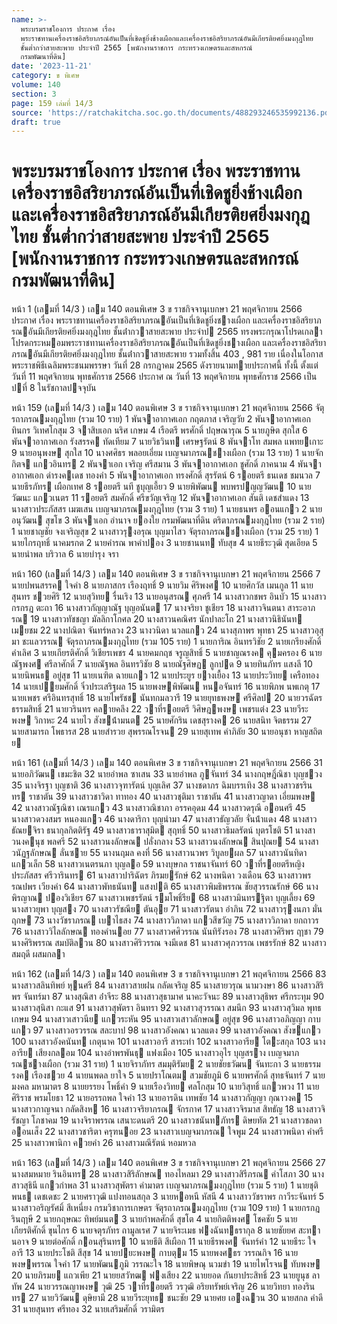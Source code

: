 ```yaml
---
name: >-
  พระบรมราชโองการ ประกาศ เรื่อง
  พระราชทานเครื่องราชอิสริยาภรณ์อันเป็นที่เชิดชูยิ่งช้างเผือกและเครื่องราชอิสริยาภรณ์อันมีเกียรติยศยิ่งมงกุฎไทย
  ชั้นต่ำกว่าสายสะพาย ประจำปี 2565 [พนักงานราชการ กระทรวงเกษตรและสหกรณ์
  กรมพัฒนาที่ดิน]
date: '2023-11-21'
category: ข พิเศษ
volume: 140
section: 3
page: 159 เล่มที่ 14/3
source: 'https://ratchakitcha.soc.go.th/documents/488293246535992136.pdf'
draft: true
---
```


# พระบรมราชโองการ ประกาศ เรื่อง พระราชทานเครื่องราชอิสริยาภรณ์อันเป็นที่เชิดชูยิ่งช้างเผือกและเครื่องราชอิสริยาภรณ์อันมีเกียรติยศยิ่งมงกุฎไทย ชั้นต่ำกว่าสายสะพาย ประจำปี 2565 [พนักงานราชการ กระทรวงเกษตรและสหกรณ์ กรมพัฒนาที่ดิน]

หน้า 1 (เลมที่ 14/3 ) เลม 140 ตอนพิเศษ 3 ข ราชกิจจานุเบกษา 21 พฤศจิกายน 2566 ประกาศ เรื่อง พระราชทานเครื่องราชอิสริยาภรณอันเป็นที่เชิดชูยิ่งชางเผือก และเครื่องราชอิสริยาภรณอันมีเกียรติยศยิ่งมงกุฎไทย ชั้นต่ํากวาสายสะพาย ประจําป 2565 ทรงพระกรุณาโปรดเกลาโปรดกระหมอมพระราชทานเครื่องราชอิสริยาภรณอันเป็นที่เชิดชูยิ่งชางเผือก และเครื่องราชอิสริยาภรณอันมีเกียรติยศยิ่งมงกุฎไทย ชั้นต่ํากวาสายสะพาย รวมทั้งสิ้น 403 , 981 ราย เนื่องในโอกาสพระราชพิธีเฉลิมพระชนมพรรษา วันที่ 28 กรกฎาคม 2565 ดังรายนามทายประกาศนี้ ทั้งนี้ ตั้งแต่วันที่ 11 พฤศจิกายน พุทธศักราช 2566 ประกาศ ณ วันที่ 13 พฤศจิกายน พุทธศักราช 2566 เป็นปที่ 8 ในรัชกาลปจจุบัน

หน้า 159 (เลมที่ 14/3 ) เลม 140 ตอนพิเศษ 3 ข ราชกิจจานุเบกษา 21 พฤศจิกายน 2566 จัตุรถาภรณมงกุฎไทย (รวม 10 ราย) 1 พันจาอากาศเอก กฤตภาส เจริญวัย 2 พันจาอากาศเอก ทินกร วิเทศโกสุม 3 จาสิบเอก นริศ เกษม 4 เรือตรี พรศักดิ์ ปฤษณารุณ 5 นายภูษิต สุกใส 6 พันจาอากาศเอก รังสรรค ทัดเทียม 7 นายวิธวินท เศรษฐรัตน์ 8 พันจาโท สมพล แพทยเกาะ 9 นายอนุพงษ สุกใส 10 นางศศิธร พลอยเอี่ยม เบญจมาภรณชางเผือก (รวม 13 ราย) 1 นายจักกิตจ แกวอินทร 2 พันจาเอก เจริญ ศรีสมาน 3 พันจาอากาศเอก ชูศักดิ์ ภาคนาม 4 พันจาอากาศเอก ดํารงคเดช ทองคํา 5 พันจาอากาศเอก ทรงศักดิ์ สุรรัตน์ 6 รอยตรี ธนเดช ชมนวล 7 นายธีรภัทร เผือกเทศ 8 รอยตรี นที ชูบุญเอี้ยว 9 นายพิพัฒน พบพรปญญวัฒน 10 นายวัฒนะ แกวเนตร 11 รอยตรี สมศักดิ์ ศรีขวัญเจริญ 12 พันจาอากาศเอก สันติ เดชสําแดง 13 นางสาวประภัสสร เมฆเสน เบญจมาภรณมงกุฎไทย (รวม 3 ราย) 1 นายธนพร ออนแกว 2 นายอนุวัฒน สุขโข 3 พันจาเอก อํานาจ ยองใย กรมพัฒนาที่ดิน ตริตาภรณมงกุฎไทย (รวม 2 ราย) 1 นายชาญชัย จงเจริญสุข 2 นางสาวรุงอรุณ บุญมาไสว จัตุรถาภรณชางเผือก (รวม 25 ราย) 1 นายไกรฤทธิ์ นาคมรกต 2 นายคํารณ พาคําปอง 3 นายชานนท ทับสุข 4 นายธีระวุฒิ สุดเอียด 5 นายนําพล บริวาล 6 นายบํารุง จรา

หน้า 160 (เลมที่ 14/3 ) เลม 140 ตอนพิเศษ 3 ข ราชกิจจานุเบกษา 21 พฤศจิกายน 2566 7 นายปพนสรรค ใจคํา 8 นายภาสกร เรืองฤทธิ์ 9 นายวิม ศิริพงศ 10 นายศิกวัส เมนกูล 11 นายสุนทร ชวยศิริ 12 นายสุวิทย รื่นเริง 13 นายอนุสรณ ศุภศรี 14 นางสาวกชพร อินบัว 15 นางสาวกรกรฎ ตะถา 16 นางสาวกัญญาณัฐ บุญอนันต 17 นางจริยา ชูเชียร 18 นางสาวจินตนา สาระอาภรณ 19 นางสาวทัชชญา มัลลิกาโกศล 20 นางสาวนคณิศร นักปาละโถ 21 นางสาวนิธินันท เมยชม 22 นางปณิตา จันทร์หลวง 23 นางวนิดา นวลแกว 24 นางสุภาพร พุทธา 25 นางสาวอุสุมา ชะแลวรรณ จัตุรถาภรณมงกุฎไทย (รวม 105 ราย) 1 นายการิณ อินทรวิชัย 2 นายเกรียงศักดิ์ คําเลิศ 3 นายเกียรติศักดิ์ วิเชียรเพชร 4 นายคมกฤช จรูญสิทธิ์ 5 นายชาญณรงค คุมครอง 6 นายณัฐพงศ ศรีลาศักดิ์ 7 นายณัฐพล อินทรวิชัย 8 นายณัฐศิษฏ ลูกปด 9 นายทินภัทร แสงลี 10 นายนิพนธ อยู่สุข 11 นายเนฑิต ฉายแกว 12 นายประยูร ยางเยื้อง 13 นายประวิทย เครือทอง 14 นายเปยมศักดิ์ จิ๋วประเสริฐผล 15 นายพงษพิพัฒน หนอจันทร์ 16 นายพิภพ นพเกตุ 17 นายเพชร ศรีอินทรสุทธิ์ 18 นายไพรัชช นันทกมลวารี 19 นายยุทธพงษ ศรีศิลป 20 นายวรฉัตร ธรรมสิทธิ์ 21 นายวรินทร คลายคลึง 22 วาที่รอยตรี วิศิษฎพงษ เพชรแต่ง 23 นายวีระพงษ วิกาหะ 24 นายไว สังขน้ํามนต 25 นายศักริน เดชสุรางค 26 นายสนิท จิตธรรม 27 นายสามารถ โพธารส 28 นายสํารวย สุพรรณโรจน 29 นายสุเทพ คําภิลัย 30 นายอนุชา หาญสถิตย

หน้า 161 (เลมที่ 14/3 ) เลม 140 ตอนพิเศษ 3 ข ราชกิจจานุเบกษา 21 พฤศจิกายน 2566 31 นายอภิวัฒน เขมะชิต 32 นายอําพล ซาเสน 33 นายอําพล ภูจันทร์ 34 นางกฤษฎิ์ณิชา บุญชวง 35 นางจิรฐา บุญชาติ 36 นางสาวจุฑารัตน์ บุญเลิศ 37 นางชดาภร ฉิมบรรเทิง 38 นางสาวชรรินทร ราชาตัน 39 นางสาวชาวิดา ทาทอง 40 นางสาวชุติมา ราชาตัน 41 นางสาวญาดา เอี่ยมพงษ 42 นางสาวณัฐณิชา เณรแกว 43 นางสาวณิชาภา อรรคอุดม 44 นางสาวดรุณี ออนศรี 45 นางสาวดวงสมร หนองแกว 46 นางดาริกา บุญนํามา 47 นางสาวธัญวลัย จั่นน้ําแดง 48 นางสาวธัณยจิรา ธนากุลกิตติรัฐ 49 นางสาวธาราสุมิต สุฤทธิ์ 50 นางสาวธิมลรัตน์ บุตรโชติ 51 นางสาวนงคนุช พลศรี 52 นางสาวนงลักษณ ปลั่งกลาง 53 นางสาวนงลักษณ สินปุณย 54 นางสาวนัฏฐลักษณ ลั่นซาย 55 นางนฤมล คงที่ 56 นางสาวนวพร วิบูลยผล 57 นางสาวนันทิดา แกวเล็ก 58 นางสาวเนตรนภา บุญลอ 59 นางบุษกล ราชนาจันทร์ 60 วาที่รอยตรีหญิง ประภัสสร ศรีวารินทร 61 นางสาวปาริฉัตร ภิรมยรักษ์ 62 นางพนิดา วงเดือน 63 นางสาวพรรณปพร เวียงคํา 64 นางสาวพัทธนันท แสงปติ 65 นางสาวพิมธิพรรณ ชัยสุวรรณรักษ์ 66 นางพิรญาณ ปองวิเชียร 67 นางสาวเพชรรัตน์ รมโพธิ์รีย 68 นางสาวมินทรฐิตา บุญเลี้ยง 69 นางสาวยุพา บุญสง 70 นางสาวรัชณีย ตันอุย 71 นางสาวรัตนา อําภิน 72 นางสาวรุงนภา มั่นฤกษ 73 นางวัชราภรณ เบาไธสง 74 นางสาววิภาดา แกวสีขวัญ 75 นางสาววิภาดา ยกถาวร 76 นางสาววิไลลักษณ ทองคํานอย 77 นางสาวศศิวรรณ นันทิรังรอง 78 นางสาวศิริพร ฤาชา 79 นางศิริพรรณ สมบัติลวน 80 นางสาวศิริวรรณ จงมีเดช 81 นางสาวศุภวรรณ เพชรรักษ์ 82 นางสาวสมฤดี ผสมกลา

หน้า 162 (เลมที่ 14/3 ) เลม 140 ตอนพิเศษ 3 ข ราชกิจจานุเบกษา 21 พฤศจิกายน 2566 83 นางสาวสลินทิพย์ หุนศรี 84 นางสาวสายฝน กลัดเจริญ 85 นางสายวรุณ นามวงษา 86 นางสาวสิริพร จันทร์มา 87 นางสุณิสา อ่ําจีระ 88 นางสาวสุธามาศ นาคะวัจนะ 89 นางสาวสุธิพร ศรีกระทุม 90 นางสาวสุนิสา กะแส 91 นางสาวสุพัตรา อินทรา 92 นางสาวสุวรรณา สมนึก 93 นางสาวสุวิมล พุทธเกษม 94 นางสาวเสาวนีย แกวระหัน 95 นางสาวเสาวลักษณ อยู่สุข 96 นางสาวอภิญญา กาบแกว 97 นางสาวอรวรรณ สละบาป 98 นางสาวอังคณา นวลแตง 99 นางสาวอังคณา สังขแกว 100 นางสาวอังคนันท เกตุนาค 101 นางสาวอารี สาระทํา 102 นางสาวอารีย โตะสกุล 103 นางอารีย เสียงกลอม 104 นางอําพรพันธุ แฟงเมือง 105 นางสาวอุไร บุญสราง เบญจมาภรณชางเผือก (รวม 31 ราย) 1 นายจิราภัทร สมมุติรัมย 2 นายชัยธวัฒน จันทะกา 3 นายธรรมรงค เรืองชวย 4 นายนพดล ยาใจ 5 นายปราโณตม สวมชัยภูมิ 6 นายพรศักดิ์ สุทธจันทร์ 7 นายมงคล มหามาตร 8 นายยรรยง โพธิ์คํา 9 นายเรืองวิทย ศลโกสุม 10 นายวิสุทธิ์ แกวพวง 11 นายศิริราช พรมโยธา 12 นายอรรถพล ใจคํา 13 นายอารดิน เทพชัย 14 นางสาวกัญญา กุณาวงค 15 นางสาวกาญจนา กลัดสิงห 16 นางสาวจริยาภรณ จักรกาศ 17 นางสาวจิรมาส สิทธัญ 18 นางสาวจิรัชญา โภชาคม 19 นางจิราพรรณ เสนาะดนตรี 20 นางสาวชนันทภัทร ดิษยทัต 21 นางสาวชลดา ออนเส็ง 22 นางสาวชาริตา ครุฑนอย 23 นางสาวเบญจมาภรณ ใจพูม 24 นางสาวพนิดา คําศรี 25 นางสาวพานิกา ควยคํา 26 นางสาวมณีรัตน์ หอมหวล

หน้า 163 (เลมที่ 14/3 ) เลม 140 ตอนพิเศษ 3 ข ราชกิจจานุเบกษา 21 พฤศจิกายน 2566 27 นางสมหมาย รินอินทร 28 นางสาวสิริลักษณ ทองไหลมา 29 นางสาวสิรีภรณ คําโสภา 30 นางสาวสุธินี แกวกําพล 31 นางสาวสุพัตรา คํามาตร เบญจมาภรณมงกุฎไทย (รวม 5 ราย) 1 นายชุติพนธ เดชเดชะ 2 นายศราวุฒิ แปงทอนสกุล 3 นายหอหนี หัสนี 4 นางสาววัชราพร กาวีระจันทร์ 5 นางสาวอริญรัศมิ์ สีเหนี่ยง กรมวิชาการเกษตร จัตุรถาภรณมงกุฎไทย (รวม 109 ราย) 1 นายกรกฎ รินฤาษี 2 นายกฤษณะ ทิพย์มนต 3 นายกําพลศักดิ์ สุขโต 4 นายกิตติพงศ โชคชัย 5 นายเกียรติศักดิ์ ขุนไกร 6 นายจตุรภัทร ถามูลเรศ 7 นายจิระเมธ ฟงฉันทธรากุล 8 นายชัยยศ สะทานอาจ 9 นายต่อศักดิ์ กอนสุรินทร 10 นายธีติ สีเผือก 11 นายธีรพงศ จันทร์คํา 12 นายธีระ ใจอารี 13 นายประโชติ สีสุข 14 นายปยะพงษ กาบตุม 15 นายพงศธร วรรณกิจ 16 นายพงษพรรณ ใจคํา 17 นายพัฒนภูมิ วรรณะใจ 18 นายพิษณุ นวมขํา 19 นายไพโรจน ทับพงษ 20 นายภิรมย แถวเพีย 21 นายยสวัฑฒ ฟงเสียง 22 นายยอด กันยาประสิทธิ์ 23 นายยูนุช ลาทัพ 24 นายวรรณญาพงษ วุฒิ 25 วาที่รอยตรี วรวุฒิ อริยทรัพย์เจริญ 26 นายวิทยา ทองรินทร 27 นายวิวัฒน ดุษิยามี 28 นายวีระยุทธ ชนะชัย 29 นายศย เองฉวน 30 นายสกล คําดี 31 นายสุนทร ศรีทอง 32 นายเสริมศักดิ์ วรามิตร

